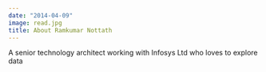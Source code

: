 ```yaml
---
date: "2014-04-09"
image: read.jpg
title: About Ramkumar Nottath
---
```


A senior technology architect working with Infosys Ltd who loves to explore data

